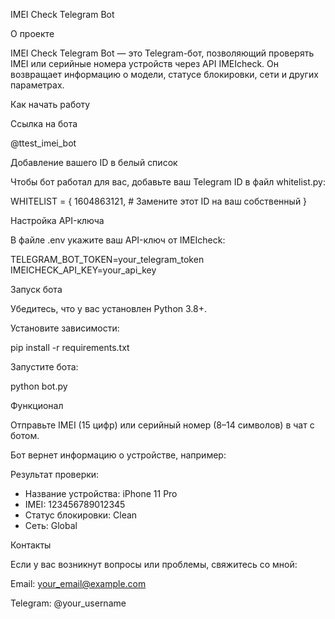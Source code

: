 IMEI Check Telegram Bot

О проекте

IMEI Check Telegram Bot — это Telegram-бот, позволяющий проверять IMEI или серийные номера устройств через API IMEIcheck. Он возвращает информацию о модели, статусе блокировки, сети и других параметрах.

Как начать работу

Ссылка на бота

@ttest_imei_bot

Добавление вашего ID в белый список

Чтобы бот работал для вас, добавьте ваш Telegram ID в файл whitelist.py:

WHITELIST = {
    1604863121,  # Замените этот ID на ваш собственный
}

Настройка API-ключа

В файле .env укажите ваш API-ключ от IMEIcheck:

TELEGRAM_BOT_TOKEN=your_telegram_token
IMEICHECK_API_KEY=your_api_key

Запуск бота

Убедитесь, что у вас установлен Python 3.8+.

Установите зависимости:

pip install -r requirements.txt

Запустите бота:

python bot.py

Функционал

Отправьте IMEI (15 цифр) или серийный номер (8–14 символов) в чат с ботом.

Бот вернет информацию о устройстве, например:

Результат проверки:
- Название устройства: iPhone 11 Pro
- IMEI: 123456789012345
- Статус блокировки: Clean
- Сеть: Global

Контакты

Если у вас возникнут вопросы или проблемы, свяжитесь со мной:

Email: your_email@example.com

Telegram: @your_username

